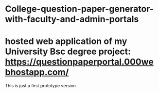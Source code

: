 # College-question-paper-generator-with-faculty-and-admin-portals

# hosted web application of my University Bsc degree project:  https://questionpaperportal.000webhostapp.com/

This is just a first prototype version

